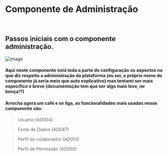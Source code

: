 # Componente de Administração
<br>

## Passos iniciais com o componente administração.

![image](https://user-images.githubusercontent.com/95197081/173100235-dde53ef8-394e-4651-974c-703115a37fff.png)


#### Aqui neste componente está toda a parte de configuração os aspectos no que diz respeito a administração da plataforma (eu sei, o próprio nome do componente já seria meio que auto explicativo) mas tentarei ser mais específico e breve (documentação tem que ser algo mais leve, ne bença?!) 

#### Arrocha agora um café e se liga, as funcionalidades mais usadas nesse componente são:
> Usuário (AD004)

> Fonte de Dados (AD047)

> Perfil do colaborador (AD013)

> Perfil de Permissão (AD065)




